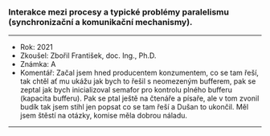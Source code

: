 ### Interakce mezi procesy a typické problémy paralelismu (synchronizační a komunikační mechanismy).

----------------------------------------

- Rok: 2021
- Zkoušel: Zbořil František, doc. Ing., Ph.D.
- Známka: A
- Komentář: Začal jsem hned producentem konzumentem, co se tam řeší, tak chtěl ať mu ukážu jak bych to řešil s neomezeným bufferem, pak se zeptal jak bych inicializoval semafor pro kontrolu plného bufferu (kapacita bufferu). Pak se ptal ještě na čtenáře a písaře, ale v tom zvonil budík tak jsem stihl jen popsat co se tam řeší a Dušan to ukončil. Měl jsem štěstí na otázky, komise měla dobrou náladu.

----------------------------------------
